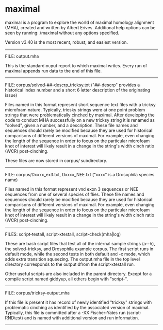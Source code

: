 # maximal
maximal is a program to explore the world of maximal homology alignment (MHA), created and written by Albert Erives. Additional help options can be seen by running ./maximal without any options specified.

Version v3.40 is the most recent, robust, and easiest version.
_______________________________________________
FILE: output.mha

This is the standard ouput report to which maximal writes. 
Every run of maximal appends run data to the end of this file.

_______________________________________________
FILE: corpus/solved-##-descrp_tricksy.txt ("##-descrp" provides a historical index number and a short 6 letter description of the originating issue)

Files named in this format represent short sequence text files with a tricksy microfoam nature. Typically, tricsky strings were at one point problem strings that were problematically cinched by maximal. After developing the code to conduct MHA successfully on a new tricksy string it is renamed as "solved", given a number, and a description. These file names and sequences should rarely be modified because they are used for historical comparisons of different versions of maximal. For example, even changing the length of the sequence in order to focus on the particular microfoam knot of interest will likely result in a change in the string's width cinch ratio (WCR) post-cinching.

These files are now stored in corpus/ subdirectory.

_______________________________________________
FILE: corpus/Dxxxx_ex3.txt, Dxxxx_NEE.txt ("xxxx" is a Drosophila species name)

Files named in this format represent vnd exon 3 sequences or NEE sequences from one of several species of flies. These file names and sequences should rarely be modified because they are used for historical comparisons of different versions of maximal. For example, even changing the length of the sequence in order to focus on the particular microfoam knot of interest will likely result in a change in the string's width cinch ratio (WCR) post-cinching.

_______________________________________________
FILES: script-testall, script-xtestall, script-check(mha|log)

These are bash script files that test all of the internal sample strings (a--h), the solved-tricksy, and Drosophila example corpus. The first script runs in default mode, while the second tests in both default and -x mode, which adds extra transition squeezing. The output.mha file in the top level directory corresponds to the output dfrom the script-xtestall run.

Other useful scripts are also included in the parent directory. Except for a compile script named giddyup, all others begin with "script-".
_______________________________________________
FILE: corpus/tricksy-output.mha

If this file is present it has record of newly identified "tricksy" strings with problematic cinching as identified by the associated version of maximal. Typically, this file is committed after a -XX Fischer-Yates run (script-RNDtest) and is named with additional version and run information.
_______________________________________________
